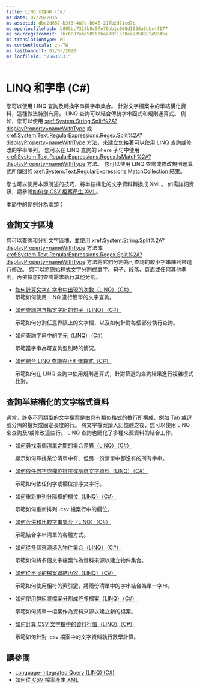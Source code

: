 ```yaml
---
title: LINQ 和字串 (C#)
ms.date: 07/20/2015
ms.assetid: dbe2d657-b3f3-487e-b645-21fb2d71cd7b
ms.openlocfilehash: b805bc7318b8c5fe70ab1c060d1058a6bbc4f177
ms.sourcegitcommit: 7bc6887ab658550baa78f1520ea735838249345e
ms.translationtype: MT
ms.contentlocale: zh-TW
ms.lasthandoff: 01/03/2020
ms.locfileid: "75635531"
---
```

# <a name="linq-and-strings-c"></a>LINQ 和字串 (C#)

您可以使用 LINQ 查詢及轉換字串與字串集合。 針對文字檔案中的半結構化資料，這種做法特別有用。 LINQ 查詢可以結合傳統字串函式和規則運算式。 例如，您可以使用 <xref:System.String.Split%2A?displayProperty=nameWithType> 或 <xref:System.Text.RegularExpressions.Regex.Split%2A?displayProperty=nameWithType> 方法，來建立您接著可以使用 LINQ 查詢或修改的字串陣列。 您可以在 LINQ 查詢的 `where` 子句中使用 <xref:System.Text.RegularExpressions.Regex.IsMatch%2A?displayProperty=nameWithType> 方法。 您可以使用 LINQ 查詢或修改規則運算式所傳回的 <xref:System.Text.RegularExpressions.MatchCollection> 結果。

您也可以使用本節所述的技巧，將半結構化的文字資料轉換成 XML。 如需詳細資訊，請參閱[如何從 CSV 檔案產生 XML](how-to-generate-xml-from-csv-files.md)。

本節中的範例分為兩類：

## <a name="querying-a-block-of-text"></a>查詢文字區塊

您可以查詢和分析文字區塊，並使用 <xref:System.String.Split%2A?displayProperty=nameWithType> 方法或 <xref:System.Text.RegularExpressions.Regex.Split%2A?displayProperty=nameWithType> 方法將它們分割為可查詢的較小字串陣列來進行修改。 您可以將原始程式文字分割成單字、句子、段落、頁面或任何其他準則，再依據您的查詢需求執行其他分割。

- [如何計算文字在字串中出現的次數（LINQ）（C#）](how-to-count-occurrences-of-a-word-in-a-string-linq.md)  
  示範如何使用 LINQ 進行簡單的文字查詢。

- [如何查詢包含指定字組的句子（LINQ）（C#）](how-to-query-for-sentences-that-contain-a-specified-set-of-words-linq.md)

  示範如何分割任意界限上的文字檔，以及如何針對每個部分執行查詢。

- [如何查詢字串中的字元（LINQ）（C#）](how-to-query-for-characters-in-a-string-linq.md)

  示範當字串為可查詢型別時的情況。

- [如何結合 LINQ 查詢與正則運算式（C#）](how-to-combine-linq-queries-with-regular-expressions.md)

  示範如何在 LINQ 查詢中使用規則運算式，針對篩選的查詢結果進行複雜模式比對。

## <a name="querying-semi-structured-data-in-text-format"></a>查詢半結構化的文字格式資料

通常，許多不同類型的文字檔案是由具有類似格式的數行所構成，例如 Tab 或逗號分隔的檔案或固定長度的行。 將文字檔案讀入記憶體之後，您可以使用 LINQ 來查詢及/或修改這些行。 LINQ 查詢也簡化了多種來源資料的結合工作。

- [如何尋找兩個清單之間的集合差異（LINQ）（C#）](how-to-find-the-set-difference-between-two-lists-linq.md)

  顯示如何尋找某份清單中有、但另一份清單中卻沒有的所有字串。

- [如何依任何字或欄位排序或篩選文字資料（LINQ）（C#）](how-to-sort-or-filter-text-data-by-any-word-or-field-linq.md)

  示範如何依任何字或欄位排序文字行。

- [如何重新排列分隔檔的欄位（LINQ）（C#）](how-to-reorder-the-fields-of-a-delimited-file-linq.md)

  示範如何重新排列 .csv 檔案行中的欄位。

- [如何合併和比較字串集合（LINQ）（C#）](how-to-combine-and-compare-string-collections-linq.md)

  示範結合字串清單的各種方式。

- [如何從多個來源填入物件集合（LINQ）（C#）](how-to-populate-object-collections-from-multiple-sources-linq.md)

  示範如何將多個文字檔案作為資料來源以建立物件集合。

- [如何從不同的檔案聯結內容（LINQ）（C#）](how-to-join-content-from-dissimilar-files-linq.md)
  
  示範如何使用相符的索引鍵，將兩份清單中的字串結合為單一字串。

- [如何使用群組將檔案分割成許多檔案（LINQ）（C#）](how-to-split-a-file-into-many-files-by-using-groups-linq.md)
  
  示範如何將單一檔案作為資料來源以建立新的檔案。

- [如何計算 CSV 文字檔中的資料行值（LINQ）（C#）](how-to-compute-column-values-in-a-csv-text-file-linq.md)
  
  示範如何針對 .csv 檔案中的文字資料執行數學計算。

## <a name="see-also"></a>請參閱

- [Language-Integrated Query (LINQ) (C#)](index.md)
- [如何從 CSV 檔案產生 XML](how-to-generate-xml-from-csv-files.md)
